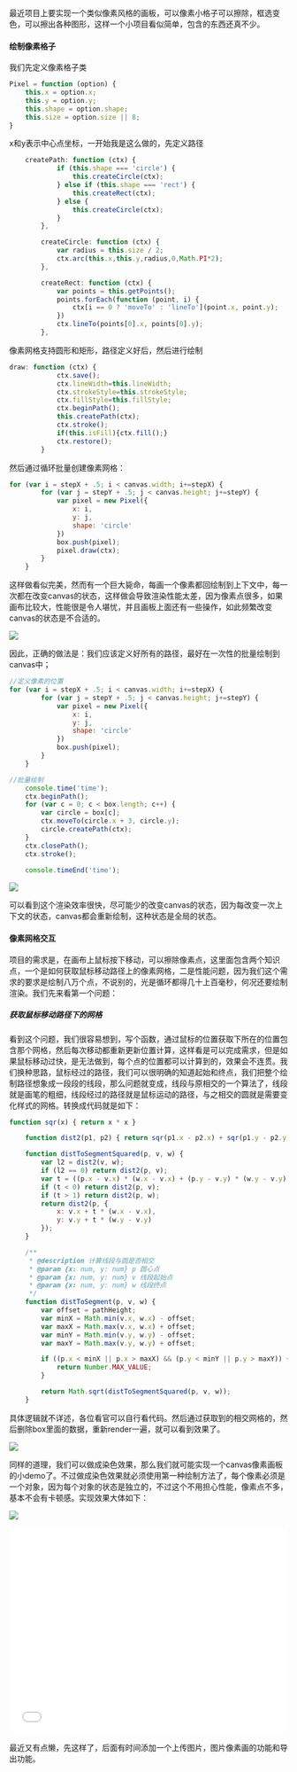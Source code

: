 最近项目上要实现一个类似像素风格的画板，可以像素小格子可以擦除，框选变色，可以擦出各种图形，这样一个小项目看似简单，包含的东西还真不少。

#### 绘制像素格子

我们先定义像素格子类

```javascript
Pixel = function (option) {
    this.x = option.x;
    this.y = option.y;
    this.shape = option.shape;
    this.size = option.size || 8;
}
```

x和y表示中心点坐标，一开始我是这么做的，先定义路径<!--more-->

```javascript
	createPath: function (ctx) {
			if (this.shape === 'circle') {
				this.createCircle(ctx);
			} else if (this.shape === 'rect') {
				this.createRect(ctx);
			} else {
				this.createCircle(ctx);
			}
		},

		createCircle: function (ctx) {
			var radius = this.size / 2;
			ctx.arc(this.x,this.y,radius,0,Math.PI*2);
		},

		createRect: function (ctx) {
			var points = this.getPoints();
            points.forEach(function (point, i) {
                ctx[i == 0 ? 'moveTo' : 'lineTo'](point.x, point.y);
            })
            ctx.lineTo(points[0].x, points[0].y);
		},
```

像素网格支持圆形和矩形，路径定义好后，然后进行绘制

```javascript
draw: function (ctx) {
			ctx.save();
			ctx.lineWidth=this.lineWidth;
			ctx.strokeStyle=this.strokeStyle;
			ctx.fillStyle=this.fillStyle;
			ctx.beginPath();
			this.createPath(ctx);
			ctx.stroke();
			if(this.isFill){ctx.fill();}
			ctx.restore();
		}
```

然后通过循环批量创建像素网格：

```javascript
for (var i = stepX + .5; i < canvas.width; i+=stepX) {
		for (var j = stepY + .5; j < canvas.height; j+=stepY) {
			var pixel = new Pixel({
				x: i,
				y: j,
				shape: 'circle'
			})
			box.push(pixel);
			pixel.draw(ctx);
		}
	}
```

这样做看似完美，然而有一个巨大毙命，每画一个像素都回绘制到上下文中，每一次都在改变canvas的状态，这样做会导致渲染性能太差，因为像素点很多，如果画布比较大，性能很是令人堪忧，并且画板上面还有一些操作，如此频繁改变canvas的状态是不合适的。

![](https://i.loli.net/2018/11/04/5bdeaf1e0d5d3.png)

因此，正确的做法是：我们应该定义好所有的路径，最好在一次性的批量绘制到canvas中；

```javascript
//定义像素的位置
for (var i = stepX + .5; i < canvas.width; i+=stepX) {
		for (var j = stepY + .5; j < canvas.height; j+=stepY) {
			var pixel = new Pixel({
				x: i,
				y: j,
				shape: 'circle'
			})
			box.push(pixel);
		}
	}

//批量绘制
	console.time('time');
	ctx.beginPath();
	for (var c = 0; c < box.length; c++) {
		var circle = box[c];
		ctx.moveTo(circle.x + 3, circle.y);
		circle.createPath(ctx);
	}
	ctx.closePath();
	ctx.stroke();
	
	console.timeEnd('time');
```

![](https://i.loli.net/2018/11/04/5bdeb029baf99.png)

可以看到这个渲染效率很快，尽可能少的改变canvas的状态，因为每改变一次上下文的状态，canvas都会重新绘制，这种状态是全局的状态。

#### 像素网格交互

项目的需求是，在画布上鼠标按下移动，可以擦除像素点，这里面包含两个知识点，一个是如何获取鼠标移动路径上的像素网格，二是性能问题，因为我们这个需求的要求是绘制八万个点，不说别的，光是循环都得几十上百毫秒，何况还要绘制渲染。我们先来看第一个问题：

##### 获取鼠标移动路径下的网格

看到这个问题，我们很容易想到，写个函数，通过鼠标的位置获取下所在的位置包含那个网格，然后每次移动都重新更新位置计算，这样看是可以完成需求，但是如果鼠标移动过快，是无法做到，每个点的位置都可以计算到的，效果会不连贯。我们换种思路，鼠标经过的路径，我们可以很明确的知道起始和终点，我们把整个绘制路径想象成一段段的线段，那么问题就变成，线段与原相交的一个算法了，线段就是画笔的粗细，线段经过的路径就是鼠标运动的路径，与之相交的圆就是需要变化样式的网格。转换成代码就是如下：

```javascript
function sqr(x) { return x * x }

    function dist2(p1, p2) { return sqr(p1.x - p2.x) + sqr(p1.y - p2.y) }

    function distToSegmentSquared(p, v, w) {
        var l2 = dist2(v, w);
        if (l2 == 0) return dist2(p, v);
        var t = ((p.x - v.x) * (w.x - v.x) + (p.y - v.y) * (w.y - v.y)) / l2;
        if (t < 0) return dist2(p, v);
        if (t > 1) return dist2(p, w);
        return dist2(p, {
            x: v.x + t * (w.x - v.x),
            y: v.y + t * (w.y - v.y)
        });
    }

	/**
	 * @description 计算线段与圆是否相交
	 * @param {x: num, y: num} p 圆心点
	 * @param {x: num, y: num} v 线段起始点
	 * @param {x: num, y: num} w 线段终点
	 */
    function distToSegment(p, v, w) {
        var offset = pathHeight;
        var minX = Math.min(v.x, w.x) - offset;
        var maxX = Math.max(v.x, w.x) + offset;
        var minY = Math.min(v.y, w.y) - offset;
        var maxY = Math.max(v.y, w.y) + offset;

        if ((p.x < minX || p.x > maxX) && (p.y < minY || p.y > maxY)) {
            return Number.MAX_VALUE;
        }

        return Math.sqrt(distToSegmentSquared(p, v, w));
    }
```

具体逻辑就不详述，各位看官可以自行看代码。然后通过获取到的相交网格的，然后删除box里面的数据，重新render一遍，就可以看到效果了。

![](https://i.loli.net/2018/11/11/5be84d3d541c3.gif)

同样的道理，我们可以做成染色效果，那么我们就可能实现一个canvas像素画板的小demo了。不过做成染色效果就必须使用第一种绘制方法了，每个像素必须是一个对象，因为每个对象的状态是独立的，不过这个不用担心性能，像素点不多，基本不会有卡顿感。实现效果大体如下：

![](https://i.loli.net/2018/11/10/5be6ac6860fb3.gif)

<iframe height="373" style="width: 100%;" scrolling="no" title="canvas像素画板" src="//codepen.io/lspcoder/embed/preview/LaMjwX/?height=373&theme-id=0&default-tab=js,result" frameborder="no" allowtransparency="true" allowfullscreen="true">
  See the Pen <a href='https://codepen.io/lspcoder/pen/LaMjwX/'>canvas像素画板</a> by lspCoder
  (<a href='https://codepen.io/lspcoder'>@lspcoder</a>) on <a href='https://codepen.io'>CodePen</a>.
</iframe>

最近又有点懒，先这样了，后面有时间添加一个上传图片，图片像素画的功能和导出功能。